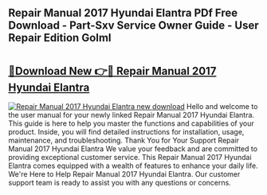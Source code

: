 ## Repair Manual 2017 Hyundai Elantra PDf Free Download - Part-Sxv Service Owner Guide - User Repair Edition GoImI

# <h2><a href="http://bc64301.oget.top/?id=Repair+Manual+2017+Hyundai+Elantra">🔗Download New 👉🔴 Repair Manual 2017 Hyundai Elantra</a></h2>

[![Repair Manual 2017 Hyundai Elantra new download](https://i.imgur.com/5g1atiW.png)](http://bc64301.oget.top/?id=Repair+Manual+2017+Hyundai+Elantra)
Hello and welcome to the user manual for your newly linked Repair Manual 2017 Hyundai Elantra. This guide is here to help you master the functions and capabilities of your product. Inside, you will find detailed instructions for installation, usage, maintenance, and troubleshooting. Thank You for Your Support Repair Manual 2017 Hyundai Elantra We value your feedback and are committed to providing exceptional customer service. This Repair Manual 2017 Hyundai Elantra comes equipped with a wealth of features to enhance your daily life. We're Here to Help Repair Manual 2017 Hyundai Elantra. Our customer support team is ready to assist you with any questions or concerns.
